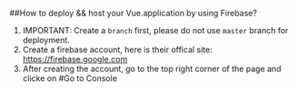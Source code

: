 ##How to deploy && host your Vue.application by using Firebase?

1. IMPORTANT: Create a `branch` first, please do not use `master` branch for deployment.
2. Create a firebase account, here is their offical site: https://firebase.google.com
3. After creating the account, go to the top right corner of the page and clicke on #Go to Console
